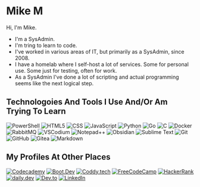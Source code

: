 # Mike M

Hi, I'm Mike.
* I'm a SysAdmin.
* I'm tring to learn to code.
* I've worked in various areas of IT, but primarily as a SysAdmin, since 2008.
* I have a homelab where I self-host a lot of services. Some for personal use. Some just for testing, often for work.
* As a SysAdmin I've done a lot of scripting and actual programming seems like the next logical step.

## Technologoies And Tools I Use And/Or Am Trying To Learn

![PowerShell](https://img.shields.io/badge/PowerShell-5391FE?style=for-the-badge&logo=powershell&logoColor=white)
![HTML5](https://img.shields.io/badge/HTML5-E34F26?style=for-the-badge&logo=html5&logoColor=white)
![CSS](https://img.shields.io/badge/CSS-663399?style=for-the-badge&logo=css&logoColor=white)
![JavaScript](https://img.shields.io/badge/JavaScript-F7DF1E?style=for-the-badge&logo=javascript&logoColor=white)
![Python](https://img.shields.io/badge/Python-3776AB?style=for-the-badge&logo=python&logoColor=white)
![Go](https://img.shields.io/badge/Go-00ADD8?style=for-the-badge&logo=go&logoColor=white)
![C](https://img.shields.io/badge/c-00599C?style=for-the-badge&logo=c&logoColor=white)
![Docker](https://img.shields.io/badge/Docker-2496ED?style=for-the-badge&logo=docker&logoColor=white)
![RabbitMQ](https://img.shields.io/badge/Rabbitmq-FF6600?style=for-the-badge&logo=rabbitmq&logoColor=white)
![VSCodium](https://img.shields.io/badge/VSCodium-2F80ED?style=for-the-badge&logo=vscodium&logoColor=white)
![Notepad++](https://img.shields.io/badge/Notepad++-90E59A?style=for-the-badge&logo=notepad%2b%2b&logoColor=black)
![Obsidian](https://img.shields.io/badge/Obsidian-483699?style=for-the-badge&logo=obsidian&logoColor=white)
![Sublime Text](https://img.shields.io/badge/sublime_text-575757?style=for-the-badge&logo=sublime-text&logoColor=important)
![Git](https://img.shields.io/badge/Git-F05032?style=for-the-badge&logo=git&logoColor=white)
![GitHub](https://img.shields.io/badge/github-%23121011.svg?style=for-the-badge&logo=github&logoColor=white)
![Gitea](https://img.shields.io/badge/Gitea-34495E?style=for-the-badge&logo=gitea&logoColor=5D9425)
![Markdown](https://img.shields.io/badge/Markdown-F71A4A?style=for-the-badge&logo=markdown&logoColor=white)

## My Profiles At Other Places

[![Codecademy](https://img.shields.io/badge/Codecademy-FFF0E5?style=for-the-badge&logo=codecademy&logoColor=1F243A)](https://www.codecademy.com/profiles/mmert9008)
[![Boot.Dev](https://img.shields.io/badge/Boot.Dev-404361?style=for-the-badge)](https://www.boot.dev/u/0xmertsec)
[![Coddy.tech](https://img.shields.io/badge/Coddy.tech-429AD3?style=for-the-badge)](https://coddy.tech/user/ghpFOA0bUPUtM4OXkL37cfGFGxn1)
[![FreeCodeCamp](https://img.shields.io/badge/Freecodecamp-%23123.svg?&style=for-the-badge&logo=freecodecamp&logoColor=green)](https://www.freecodecamp.org/mmert9008)
[![HackerRank](https://img.shields.io/badge/-Hackerrank-2EC866?style=for-the-badge&logo=HackerRank&logoColor=white)](https://www.hackerrank.com/profile/mmert9008)
[![daily.dev](https://img.shields.io/badge/daily.dev-CE3DF3?style=for-the-badge&logo=daily.dev&logoColor=white)](https://app.daily.dev/mikem21)
[![Dev.to](https://img.shields.io/badge/dev.to-0A0A0A?style=for-the-badge&logo=dev.to&logoColor=white)](https://dev.to/mmert9008)
[![LinkedIn](https://img.shields.io/badge/linkedin-%230077B5.svg?style=for-the-badge&logo=linkedin&logoColor=white)](https://www.linkedin.com/in/mike-mertens-074bb474/)
